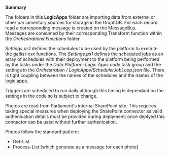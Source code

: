 **Summary**

The folders in this **LogicApps** folder are importing data from external or other parliamentary sources
for storage in the GraphDB.  For each record read a corresponding message is created on the MessageBus.  
Messages are consumed by their corresponding Transform function within the *Orchestrations\Functions* folder.

*Settings.ps1* defines the schedules to be used by the platform to execute the *getlist-xxx* functions.  The *Settings.ps1*
defines the scheduled jobs as an array of schedules with their deployment to the platform being
performed by the tasks under the *Data Platform: Logic Apps code* task group and the settings
in the *Orchestration / LogicApps/SchedulerJobLoop.json* file. There is tight coupling between the names
of the schedules and the names of the logic apps.

Triggers are scheduled to run daily although this timing is dependant on the settings in the code so is subject to change.

Photos are read from Parliament's internal SharePoint site.  This requires taking special measures when deploying 
the SharePoint connector as valid authenication details must be provided during deplyment; once deplyed this
connector can be used without further authenication.

Photos follow the standard pattern:
* Get-List
* Process-List [which generate as a message for each photo]
